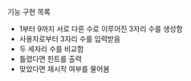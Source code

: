 
 기능 구현 목록

 - 1부터 9까지 서로 다른 수로 이루어진 3자리 수를 생성함
 - 사용자로부터 3자리 수를 입력받음
 - 두 세자리 수를 비교함
 - 틀렸다면 힌트를 출력
 - 맞았다면 재시작 여부를 물어봄